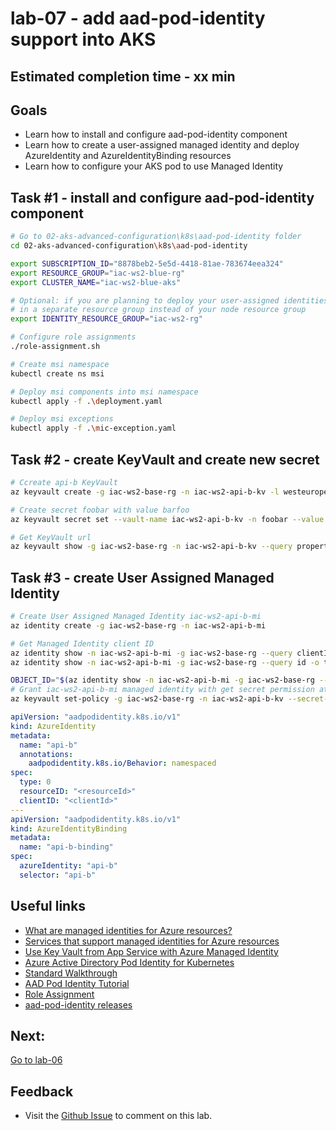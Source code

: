 # lab-07 - add aad-pod-identity support into AKS

## Estimated completion time - xx min

## Goals

* Learn how to install and configure aad-pod-identity component
* Learn how to create a user-assigned managed identity and deploy AzureIdentity and AzureIdentityBinding resources
* Learn how to configure your AKS pod to use Managed Identity

## Task #1 - install and configure aad-pod-identity component

```bash
# Go to 02-aks-advanced-configuration\k8s\aad-pod-identity folder
cd 02-aks-advanced-configuration\k8s\aad-pod-identity

export SUBSCRIPTION_ID="8878beb2-5e5d-4418-81ae-783674eea324"
export RESOURCE_GROUP="iac-ws2-blue-rg"
export CLUSTER_NAME="iac-ws2-blue-aks"

# Optional: if you are planning to deploy your user-assigned identities
# in a separate resource group instead of your node resource group
export IDENTITY_RESOURCE_GROUP="iac-ws2-rg"

# Configure role assignments
./role-assignment.sh 

# Create msi namespace
kubectl create ns msi

# Deploy msi components into msi namespace
kubectl apply -f .\deployment.yaml

# Deploy msi exceptions
kubectl apply -f .\mic-exception.yaml
```

## Task #2 - create KeyVault and create new secret

```bash
# Ccreate api-b KeyVault 
az keyvault create -g iac-ws2-base-rg -n iac-ws2-api-b-kv -l westeurope

# Create secret foobar with value barfoo
az keyvault secret set --vault-name iac-ws2-api-b-kv -n foobar --value barfoo

# Get KeyVault url 
az keyvault show -g iac-ws2-base-rg -n iac-ws2-api-b-kv --query properties.vaultUri
```

## Task #3 - create User Assigned Managed Identity 

```bash
# Create User Assigned Managed Identity iac-ws2-api-b-mi
az identity create -g iac-ws2-base-rg -n iac-ws2-api-b-mi

# Get Managed Identity client ID
az identity show -n iac-ws2-api-b-mi -g iac-ws2-base-rg --query clientId -o tsv
az identity show -n iac-ws2-api-b-mi -g iac-ws2-base-rg --query id -o tsv

OBJECT_ID="$(az identity show -n iac-ws2-api-b-mi -g iac-ws2-base-rg --query principalId -o tsv)"
# Grant iac-ws2-api-b-mi managed identity with get secret permission at iac-ws2-api-b-kv keyvault
az keyvault set-policy -g iac-ws2-base-rg -n iac-ws2-api-b-kv --secret-permissions get --object-id ${OBJECT_ID}
```

```yaml
apiVersion: "aadpodidentity.k8s.io/v1"
kind: AzureIdentity
metadata:
  name: "api-b"
  annotations:
    aadpodidentity.k8s.io/Behavior: namespaced
spec:
  type: 0
  resourceID: "<resourceId>"
  clientID: "<clientId>"
---
apiVersion: "aadpodidentity.k8s.io/v1"
kind: AzureIdentityBinding
metadata:
  name: "api-b-binding"
spec:
  azureIdentity: "api-b"
  selector: "api-b"
```

## Useful links

* [What are managed identities for Azure resources?](https://docs.microsoft.com/en-us/azure/active-directory/managed-identities-azure-resources/overview)
* [Services that support managed identities for Azure resources](https://docs.microsoft.com/en-us/azure/active-directory/managed-identities-azure-resources/services-support-managed-identities)
* [Use Key Vault from App Service with Azure Managed Identity](https://docs.microsoft.com/en-us/samples/azure-samples/app-service-msi-keyvault-dotnet/keyvault-msi-appservice-sample/?WT.mc_id=AZ-MVP-5003837)
* [Azure Active Directory Pod Identity for Kubernetes](https://azure.github.io/aad-pod-identity/docs/)
* [Standard Walkthrough](https://azure.github.io/aad-pod-identity/docs/demo/standard_walkthrough/)
* [AAD Pod Identity Tutorial](https://azure.github.io/aad-pod-identity/docs/demo/tutorial/)
* [Role Assignment](https://azure.github.io/aad-pod-identity/docs/getting-started/role-assignment/)
* [aad-pod-identity releases](https://github.com/Azure/aad-pod-identity/releases)

## Next: 

[Go to lab-06](../lab-06/readme.md)

## Feedback

* Visit the [Github Issue](https://github.com/evgenyb/aks-workshops/issues/xx) to comment on this lab. 